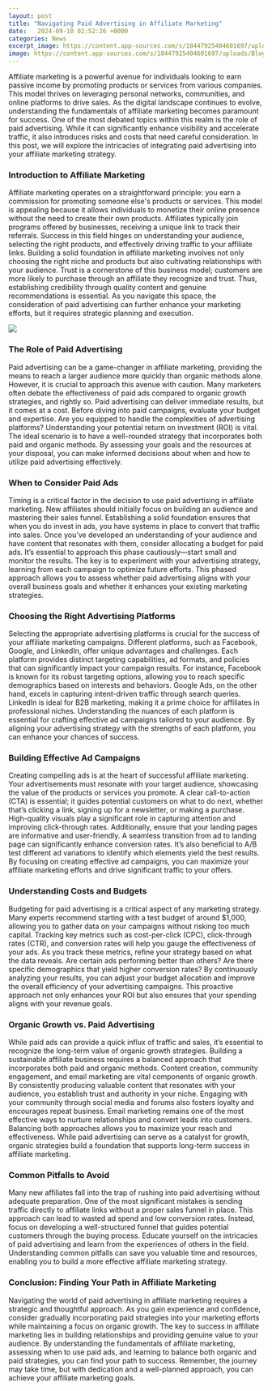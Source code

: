 ```yaml
---
layout: post
title: "Navigating Paid Advertising in Affiliate Marketing"
date:   2024-09-10 02:52:26 +0000
categories: News
excerpt_image: https://content.app-sources.com/s/18447925404601697/uploads/Blog_Images/Navigating_Paid_Advertising_A_Roadmap_to_Success-3823744.jpg?format=webp
image: https://content.app-sources.com/s/18447925404601697/uploads/Blog_Images/Navigating_Paid_Advertising_A_Roadmap_to_Success-3823744.jpg?format=webp
---
```


Affiliate marketing is a powerful avenue for individuals looking to earn passive income by promoting products or services from various companies. This model thrives on leveraging personal networks, communities, and online platforms to drive sales. As the digital landscape continues to evolve, understanding the fundamentals of affiliate marketing becomes paramount for success. One of the most debated topics within this realm is the role of paid advertising. While it can significantly enhance visibility and accelerate traffic, it also introduces risks and costs that need careful consideration. In this post, we will explore the intricacies of integrating paid advertising into your affiliate marketing strategy.
### Introduction to Affiliate Marketing
Affiliate marketing operates on a straightforward principle: you earn a commission for promoting someone else's products or services. This model is appealing because it allows individuals to monetize their online presence without the need to create their own products. Affiliates typically join programs offered by businesses, receiving a unique link to track their referrals. Success in this field hinges on understanding your audience, selecting the right products, and effectively driving traffic to your affiliate links.
Building a solid foundation in affiliate marketing involves not only choosing the right niche and products but also cultivating relationships with your audience. Trust is a cornerstone of this business model; customers are more likely to purchase through an affiliate they recognize and trust. Thus, establishing credibility through quality content and genuine recommendations is essential. As you navigate this space, the consideration of paid advertising can further enhance your marketing efforts, but it requires strategic planning and execution.

![](https://content.app-sources.com/s/18447925404601697/uploads/Blog_Images/Navigating_Paid_Advertising_A_Roadmap_to_Success-3823744.jpg?format=webp)
### The Role of Paid Advertising
Paid advertising can be a game-changer in affiliate marketing, providing the means to reach a larger audience more quickly than organic methods alone. However, it is crucial to approach this avenue with caution. Many marketers often debate the effectiveness of paid ads compared to organic growth strategies, and rightly so. Paid advertising can deliver immediate results, but it comes at a cost. 
Before diving into paid campaigns, evaluate your budget and expertise. Are you equipped to handle the complexities of advertising platforms? Understanding your potential return on investment (ROI) is vital. The ideal scenario is to have a well-rounded strategy that incorporates both paid and organic methods. By assessing your goals and the resources at your disposal, you can make informed decisions about when and how to utilize paid advertising effectively.
### When to Consider Paid Ads
Timing is a critical factor in the decision to use paid advertising in affiliate marketing. New affiliates should initially focus on building an audience and mastering their sales funnel. Establishing a solid foundation ensures that when you do invest in ads, you have systems in place to convert that traffic into sales. 
Once you’ve developed an understanding of your audience and have content that resonates with them, consider allocating a budget for paid ads. It’s essential to approach this phase cautiously—start small and monitor the results. The key is to experiment with your advertising strategy, learning from each campaign to optimize future efforts. This phased approach allows you to assess whether paid advertising aligns with your overall business goals and whether it enhances your existing marketing strategies.
### Choosing the Right Advertising Platforms
Selecting the appropriate advertising platforms is crucial for the success of your affiliate marketing campaigns. Different platforms, such as Facebook, Google, and LinkedIn, offer unique advantages and challenges. Each platform provides distinct targeting capabilities, ad formats, and policies that can significantly impact your campaign results.
For instance, Facebook is known for its robust targeting options, allowing you to reach specific demographics based on interests and behaviors. Google Ads, on the other hand, excels in capturing intent-driven traffic through search queries. LinkedIn is ideal for B2B marketing, making it a prime choice for affiliates in professional niches. Understanding the nuances of each platform is essential for crafting effective ad campaigns tailored to your audience. By aligning your advertising strategy with the strengths of each platform, you can enhance your chances of success.
### Building Effective Ad Campaigns
Creating compelling ads is at the heart of successful affiliate marketing. Your advertisements must resonate with your target audience, showcasing the value of the products or services you promote. A clear call-to-action (CTA) is essential; it guides potential customers on what to do next, whether that’s clicking a link, signing up for a newsletter, or making a purchase.
High-quality visuals play a significant role in capturing attention and improving click-through rates. Additionally, ensure that your landing pages are informative and user-friendly. A seamless transition from ad to landing page can significantly enhance conversion rates. It’s also beneficial to A/B test different ad variations to identify which elements yield the best results. By focusing on creating effective ad campaigns, you can maximize your affiliate marketing efforts and drive significant traffic to your offers.
### Understanding Costs and Budgets
Budgeting for paid advertising is a critical aspect of any marketing strategy. Many experts recommend starting with a test budget of around $1,000, allowing you to gather data on your campaigns without risking too much capital. Tracking key metrics such as cost-per-click (CPC), click-through rates (CTR), and conversion rates will help you gauge the effectiveness of your ads.
As you track these metrics, refine your strategy based on what the data reveals. Are certain ads performing better than others? Are there specific demographics that yield higher conversion rates? By continuously analyzing your results, you can adjust your budget allocation and improve the overall efficiency of your advertising campaigns. This proactive approach not only enhances your ROI but also ensures that your spending aligns with your revenue goals.
### Organic Growth vs. Paid Advertising
While paid ads can provide a quick influx of traffic and sales, it’s essential to recognize the long-term value of organic growth strategies. Building a sustainable affiliate business requires a balanced approach that incorporates both paid and organic methods. 
Content creation, community engagement, and email marketing are vital components of organic growth. By consistently producing valuable content that resonates with your audience, you establish trust and authority in your niche. Engaging with your community through social media and forums also fosters loyalty and encourages repeat business. Email marketing remains one of the most effective ways to nurture relationships and convert leads into customers. 
Balancing both approaches allows you to maximize your reach and effectiveness. While paid advertising can serve as a catalyst for growth, organic strategies build a foundation that supports long-term success in affiliate marketing.
### Common Pitfalls to Avoid
Many new affiliates fall into the trap of rushing into paid advertising without adequate preparation. One of the most significant mistakes is sending traffic directly to affiliate links without a proper sales funnel in place. This approach can lead to wasted ad spend and low conversion rates.
Instead, focus on developing a well-structured funnel that guides potential customers through the buying process. Educate yourself on the intricacies of paid advertising and learn from the experiences of others in the field. Understanding common pitfalls can save you valuable time and resources, enabling you to build a more effective affiliate marketing strategy.
### Conclusion: Finding Your Path in Affiliate Marketing
Navigating the world of paid advertising in affiliate marketing requires a strategic and thoughtful approach. As you gain experience and confidence, consider gradually incorporating paid strategies into your marketing efforts while maintaining a focus on organic growth. The key to success in affiliate marketing lies in building relationships and providing genuine value to your audience.
By understanding the fundamentals of affiliate marketing, assessing when to use paid ads, and learning to balance both organic and paid strategies, you can find your path to success. Remember, the journey may take time, but with dedication and a well-planned approach, you can achieve your affiliate marketing goals.